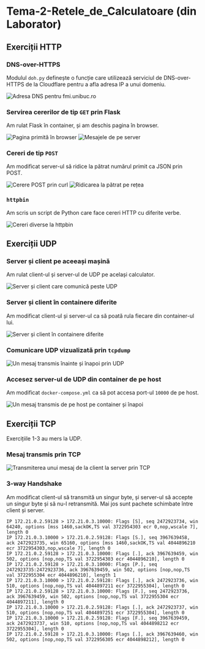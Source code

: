 # Tema-2-Retele_de_Calculatoare (din Laborator)


## Exerciții HTTP

### DNS-over-HTTPS

Modulul `doh.py` definește o funcție care utilizează serviciul de DNS-over-HTTPS
de la Cloudflare pentru a afla adresa IP a unui domeniu.

![Adresa DNS pentru fmi.unibuc.ro](https://user-images.githubusercontent.com/48345929/77791050-9d89f900-706e-11ea-97ce-3f7e7fee4592.png)

### Servirea cererilor de tip `GET` prin Flask

Am rulat Flask în container, și am deschis pagina în browser.

![Pagina primită în browser](https://user-images.githubusercontent.com/48345929/77791178-db871d00-706e-11ea-8956-f9bdbc560f0b.png)
![Mesajele de pe server](https://user-images.githubusercontent.com/48345929/77791183-dd50e080-706e-11ea-90af-93a901aeb31d.png)

### Cereri de tip `POST`

Am modificat server-ul să ridice la pătrat numărul primit ca JSON prin POST.

![Cerere `POST` prin `curl`](https://user-images.githubusercontent.com/48345929/77791186-df1aa400-706e-11ea-8ab8-1b9cdb2729c8.png)
![Ridicarea la pătrat pe rețea](https://user-images.githubusercontent.com/48345929/77791188-dfb33a80-706e-11ea-9bfe-b0c808efc9b6.png)

### `httpbin`

Am scris un script de Python care face cereri HTTP cu diferite verbe.

![Cereri diverse la httpbin](https://user-images.githubusercontent.com/48345929/77791283-01acbd00-706f-11ea-88f5-25aff12a9552.png)

## Exerciții UDP

### Server și client pe aceeași mașină

Am rulat client-ul și server-ul de UDP pe același calculator.

![Server și client care comunică peste UDP](https://user-images.githubusercontent.com/48345929/77791835-0160f180-7070-11ea-834a-c08a301e4a69.png)

### Server și client în containere diferite

Am modificat client-ul și server-ul ca să poată rula fiecare din container-ul lui.

![Server și client în containere diferite](udp/3-peste-bridge.png)

### Comunicare UDP vizualizată prin `tcpdump`

![Un mesaj transmis înainte și înapoi prin UDP](udp/6-tcp-dump.png)

### Accesez server-ul de UDP din container de pe host

Am modificat `docker-compose.yml` ca să pot accesa port-ul `10000` de pe
host.

![Un mesaj transmis de pe host pe container și înapoi](udp/7-local.png)

## Exerciții TCP

Exercițiile 1-3 au mers la UDP.

### Mesaj transmis prin TCP

![Transmiterea unui mesaj de la client la server prin TCP](tcp/4-comunicare.png)

### 3-way Handshake

Am modificat client-ul să transmită un singur byte, și server-ul să accepte un singur byte și să nu-l retransmită.
Mai jos sunt pachete schimbate între client și server.

```
IP 172.21.0.2.59128 > 172.21.0.3.10000: Flags [S], seq 2472923734, win 64240, options [mss 1460,sackOK,TS val 3722954303 ecr 0,nop,wscale 7], length 0
IP 172.21.0.3.10000 > 172.21.0.2.59128: Flags [S.], seq 3967639458, ack 2472923735, win 65160, options [mss 1460,sackOK,TS val 4044896210 ecr 3722954303,nop,wscale 7], length 0
IP 172.21.0.2.59128 > 172.21.0.3.10000: Flags [.], ack 3967639459, win 502, options [nop,nop,TS val 3722954303 ecr 4044896210], length 0
IP 172.21.0.2.59128 > 172.21.0.3.10000: Flags [P.], seq 2472923735:2472923736, ack 3967639459, win 502, options [nop,nop,TS val 3722955304 ecr 4044896210], length 1
IP 172.21.0.3.10000 > 172.21.0.2.59128: Flags [.], ack 2472923736, win 510, options [nop,nop,TS val 4044897211 ecr 3722955304], length 0
IP 172.21.0.2.59128 > 172.21.0.3.10000: Flags [F.], seq 2472923736, ack 3967639459, win 502, options [nop,nop,TS val 3722955304 ecr 4044897211], length 0
IP 172.21.0.3.10000 > 172.21.0.2.59128: Flags [.], ack 2472923737, win 510, options [nop,nop,TS val 4044897251 ecr 3722955304], length 0
IP 172.21.0.3.10000 > 172.21.0.2.59128: Flags [F.], seq 3967639459, ack 2472923737, win 510, options [nop,nop,TS val 4044898212 ecr 3722955304], length 0
IP 172.21.0.2.59128 > 172.21.0.3.10000: Flags [.], ack 3967639460, win 502, options [nop,nop,TS val 3722956305 ecr 4044898212], length 0
```
